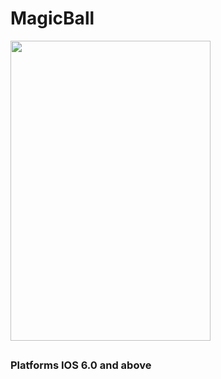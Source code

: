 # MagicBall

<img src="http://tinypic.com/r/rbjdoi/9" height="480" width="320">
<p align="center">
  <h2 Magic Ball can predict the future</h2>
  <h3>Platforms IOS 6.0 and above </h3>
</p>
